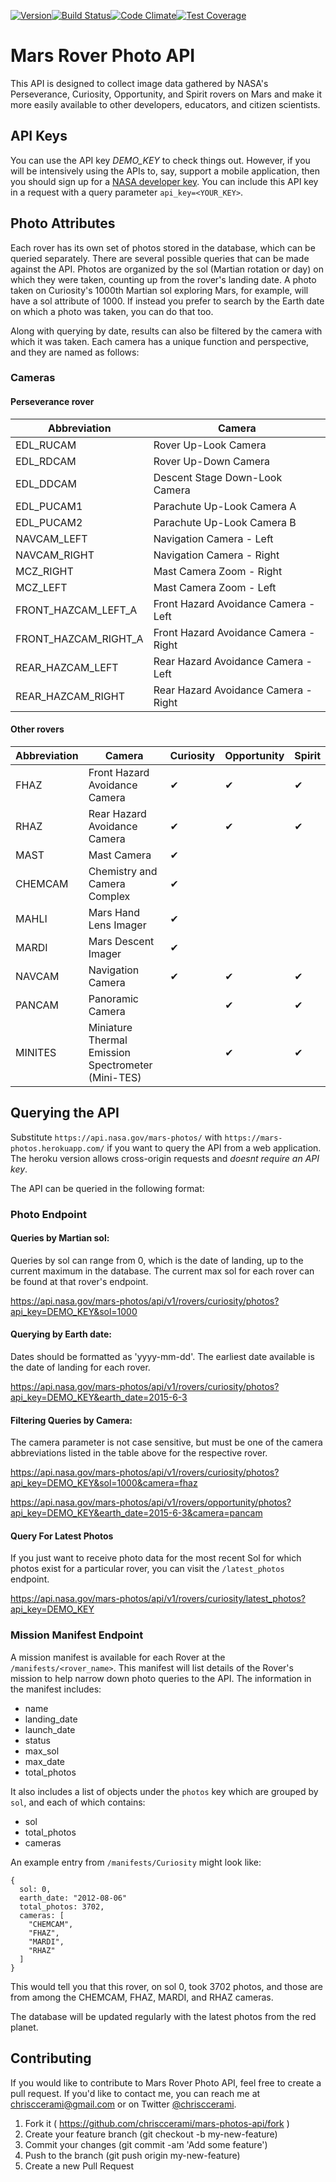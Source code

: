 [![Version](https://img.shields.io/badge/version-1.1.2-brightgreen.svg)](http://github.com/chrisccerami/mars-photo-api)[![Build Status](https://travis-ci.org/chrisccerami/mars-photo-api.svg)](https://travis-ci.org/chrisccerami/mars-photo-api)[![Code Climate](https://codeclimate.com/github/chrisccerami/mars-photo-api/badges/gpa.svg)](https://codeclimate.com/github/chrisccerami/mars-photo-api)[![Test Coverage](https://codeclimate.com/github/chrisccerami/mars-photo-api/badges/coverage.svg)](https://codeclimate.com/github/chrisccerami/mars-photo-api/coverage)

# Mars Rover Photo API

This API is designed to collect image data gathered by NASA's Perseverance, Curiosity, Opportunity, and Spirit rovers on Mars and make it more easily available to other developers, educators, and citizen scientists.

## API Keys

You can use the API key *DEMO_KEY* to check things out. However, if you will be intensively using the APIs to, say, support a mobile application, then you should sign up for a [NASA developer key](https://api.nasa.gov/index.html#apply-for-an-api-key). You can include this API key in a request with a query parameter `api_key=<YOUR_KEY>`.

## Photo Attributes

Each rover has its own set of photos stored in the database, which can be queried separately. There are several possible queries that can be made against the API. Photos are organized by the sol (Martian rotation or day) on which they were taken, counting up from the rover's landing date. A photo taken on Curiosity's 1000th Martian sol exploring Mars, for example, will have a sol attribute of 1000. If instead you prefer to search by the Earth date on which a photo was taken, you can do that too.

Along with querying by date, results can also be filtered by the camera with which it was taken. Each camera has a unique function and perspective, and they are named as follows:

### Cameras
#### Perseverance rover

  Abbreviation | Camera                       
  ------------ | ------------------------------
   EDL_RUCAM|Rover Up-Look Camera
   EDL_RDCAM|Rover Up-Down Camera
   EDL_DDCAM|Descent Stage Down-Look Camera
   EDL_PUCAM1|Parachute Up-Look Camera A
   EDL_PUCAM2|Parachute Up-Look Camera B
   NAVCAM_LEFT|Navigation Camera - Left
   NAVCAM_RIGHT|Navigation Camera - Right
   MCZ_RIGHT|Mast Camera Zoom - Right
   MCZ_LEFT|Mast Camera Zoom - Left
   FRONT_HAZCAM_LEFT_A|Front Hazard Avoidance Camera - Left
   FRONT_HAZCAM_RIGHT_A|Front Hazard Avoidance Camera - Right
   REAR_HAZCAM_LEFT|Rear Hazard Avoidance Camera - Left
   REAR_HAZCAM_RIGHT|Rear Hazard Avoidance Camera - Right

#### Other rovers

  Abbreviation | Camera                         | Curiosity | Opportunity | Spirit
  ------------ | ------------------------------ | --------  | ----------- | ------ |
   FHAZ|Front Hazard Avoidance Camera|✔|✔|✔|
   RHAZ|Rear Hazard Avoidance Camera|✔|✔|✔|
   MAST|Mast Camera| ✔||
   CHEMCAM|Chemistry and Camera Complex  |✔||
   MAHLI|Mars Hand Lens Imager|✔||
   MARDI|Mars Descent Imager|✔||
   NAVCAM|Navigation Camera|✔|✔|✔|
   PANCAM|Panoramic Camera| |✔|✔|
   MINITES|Miniature Thermal Emission Spectrometer (Mini-TES)| |✔|✔|

## Querying the API

Substitute `https://api.nasa.gov/mars-photos/` with `https://mars-photos.herokuapp.com/` if you want to query the API from a web application. The heroku version allows cross-origin requests and *doesnt require an API key*.

The API can be queried in the following format:

### Photo Endpoint

#### Queries by Martian sol:

Queries by sol can range from 0, which is the date of landing, up to the current maximum in the database. The current max sol for each rover can be found at that rover's endpoint.

https://api.nasa.gov/mars-photos/api/v1/rovers/curiosity/photos?api_key=DEMO_KEY&sol=1000

#### Querying by Earth date:

Dates should be formatted as 'yyyy-mm-dd'. The earliest date available is the date of landing for each rover.

https://api.nasa.gov/mars-photos/api/v1/rovers/curiosity/photos?api_key=DEMO_KEY&earth_date=2015-6-3

#### Filtering Queries by Camera:

The camera parameter is not case sensitive, but must be one of the camera abbreviations listed in the table above for the respective rover.

https://api.nasa.gov/mars-photos/api/v1/rovers/curiosity/photos?api_key=DEMO_KEY&sol=1000&camera=fhaz

https://api.nasa.gov/mars-photos/api/v1/rovers/opportunity/photos?api_key=DEMO_KEY&earth_date=2015-6-3&camera=pancam

#### Query For Latest Photos

If you just want to receive photo data for the most recent Sol for which photos exist for a particular rover, you can visit the `/latest_photos` endpoint.

https://api.nasa.gov/mars-photos/api/v1/rovers/curiosity/latest_photos?api_key=DEMO_KEY

### Mission Manifest Endpoint

A mission manifest is available for each Rover at the `/manifests/<rover_name>`. This manifest will list details of the Rover's mission to help narrow down photo queries to the API. The information in the manifest includes:

- name
- landing_date
- launch_date
- status
- max_sol
- max_date
- total_photos

It also includes a list of objects under the `photos` key which are grouped by `sol`, and each of which contains:

- sol
- total_photos
- cameras

An example entry from `/manifests/Curiosity` might look like:

```
{
  sol: 0,
  earth_date: "2012-08-06"
  total_photos: 3702,
  cameras: [
    "CHEMCAM",
    "FHAZ",
    "MARDI",
    "RHAZ"
  ]
}
```

This would tell you that this rover, on sol 0, took 3702 photos, and those are from among the CHEMCAM, FHAZ, MARDI, and RHAZ cameras.

The database will be updated regularly with the latest photos from the red planet.

## Contributing

If you would like to contribute to Mars Rover Photo API, feel free to create a pull request. If you'd like to contact me, you can reach me at chrisccerami@gmail.com or on Twitter [@chrisccerami](https://twitter.com/chrisccerami).

1. Fork it ( https://github.com/chrisccerami/mars-photos-api/fork )
2. Create your feature branch (git checkout -b my-new-feature)
3. Commit your changes (git commit -am 'Add some feature')
4. Push to the branch (git push origin my-new-feature)
5. Create a new Pull Request
